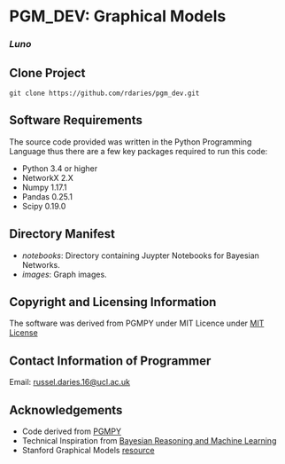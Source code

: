 # PGM_DEV: Graphical Models
### *Luno*

## Clone Project
```
git clone https://github.com/rdaries/pgm_dev.git
```

## Software Requirements

The source code provided was written in the Python Programming Language thus there are a few key packages required to run this code:
- Python 3.4 or higher
- NetworkX 2.X
- Numpy 1.17.1
- Pandas 0.25.1
- Scipy 0.19.0

## Directory Manifest
- *notebooks*: Directory containing Juypter Notebooks for Bayesian Networks.
- *images*: Graph images.

## Copyright and Licensing Information

The software was derived from PGMPY under MIT Licence under [MIT License](https://github.com/pgmpy/pgmpy/blob/dev/LICENSE)

## Contact Information of Programmer

Email: russel.daries.16@ucl.ac.uk

## Acknowledgements

- Code derived from [PGMPY](https://github.com/pgmpy/pgmpy)
- Technical Inspiration from [Bayesian Reasoning and Machine Learning](http://web4.cs.ucl.ac.uk/staff/D.Barber/pmwiki/pmwiki.php?n=Brml.Software)
- Stanford Graphical Models [resource](https://ai.stanford.edu/~koller/Papers/Koller+al:SRL07.pdf)
